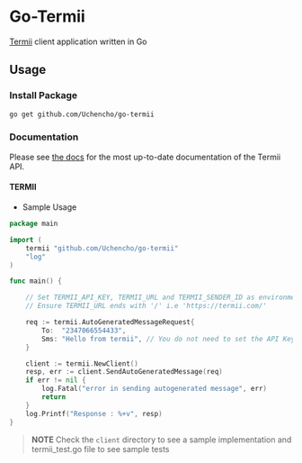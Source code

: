 # Go-Termii

[Termii](https://developers.termii.com/) client application written in Go

## Usage

### Install Package

```bash
go get github.com/Uchencho/go-termii
```

### Documentation

Please see [the docs](https://developers.termii.com/) for the most up-to-date documentation of the Termii API.

#### TERMII

- Sample Usage

```go
package main

import (
    termii "github.com/Uchencho/go-termii"
    "log"
)

func main() {

    // Set TERMII_API_KEY, TERMII_URL and TERMII_SENDER_ID as environment variables
    // Ensure TERMII_URL ends with '/' i.e 'https://termii.com/'

    req := termii.AutoGeneratedMessageRequest{
        To:  "2347066554433",
        Sms: "Hello from termii", // You do not need to set the API Key in this request struct
    }

    client := termii.NewClient()
    resp, err := client.SendAutoGeneratedMessage(req)
    if err != nil {
        log.Fatal("error in sending autogenerated message", err)
        return
    }
    log.Printf("Response : %+v", resp)
}

```

> **NOTE**
> Check the `client` directory to see a sample implementation and termii_test.go file to see sample tests
